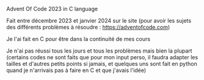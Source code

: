 Advent Of Code 2023 in C language

Fait entre décembre 2023 et janvier 2024 sur le site (pour avoir les sujets des différents problèmes à résoudre : https://adventofcode.com) 

Je l'ai fait en C pour être dans la continuité de mes cours

Je n'ai pas réussi tous les jours et tous les problèmes mais bien la plupart (certains codes ne sont faits que pour mon input perso, il faudra adapter les tailles et d'autres petits points si jamais, et quelques uns sont fait en python quand je n'arrivais pas à faire en C et que j'avais l'idée)
